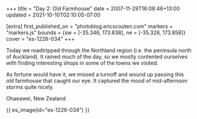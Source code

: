 +++
title = "Day 2: Old Farmhouse"
date = 2007-11-29T16:08:46+13:00
updated = 2021-10-10T02:10:05-07:00

[extra]
first_published_on = "photoblog.ericscouten.com"
markers = "markers.js"
bounds = {sw = [-35.346, 173.838], ne = [-35.326, 173.858]}
cover = "es-1226-034"
+++

Today we roadtripped through the Northland region (i.e. the peninsula north of Auckland). It rained much of the day, so we mostly contented ourselves with finding interesting shops in some of the towns we visited.

As fortune would have it, we missed a turnoff and wound up passing this old farmhouse that caught our eye. It captured the mood of mid-afternoon storms quite nicely.

<!-- more -->

Ohaeawei, New Zealand

{{ es_image(id="es-1226-034") }}
